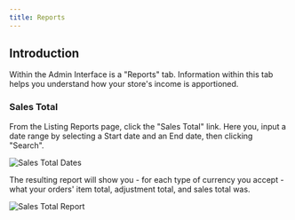 ```yaml
---
title: Reports
---
```


## Introduction

Within the Admin Interface is a "Reports" tab. Information within this tab helps you understand how your store's income is apportioned.

### Sales Total

From the Listing Reports page, click the "Sales Total" link. Here you, input a date range by selecting a Start date and an End date, then clicking "Search".

![Sales Total Dates](/images/user/sales_total_dates.jpg)

The resulting report will show you - for each type of currency you accept - what your orders' item total, adjustment total, and sales total was.

![Sales Total Report](/images/user/sales_total_report.jpg)